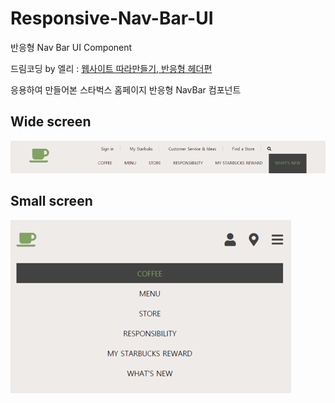# Responsive-Nav-Bar-UI

반응형 Nav Bar UI Component

드림코딩 by 엘리 : [웹사이트 따라만들기, 반응형 헤더편](https://www.youtube.com/watch?v=X91jsJyZofw&t=302s)


응용하여 만들어본 스타벅스 홈페이지 반응형 NavBar 컴포넌트 


## Wide screen
![wide](https://github.com/jisupark0106/Responsive-Nav-Bar-UI/blob/master/ReadMe%20Image/wide%20version.png)



## Small screen
![small](https://github.com/jisupark0106/Responsive-Nav-Bar-UI/blob/master/ReadMe%20Image/mobile%20version.png)
